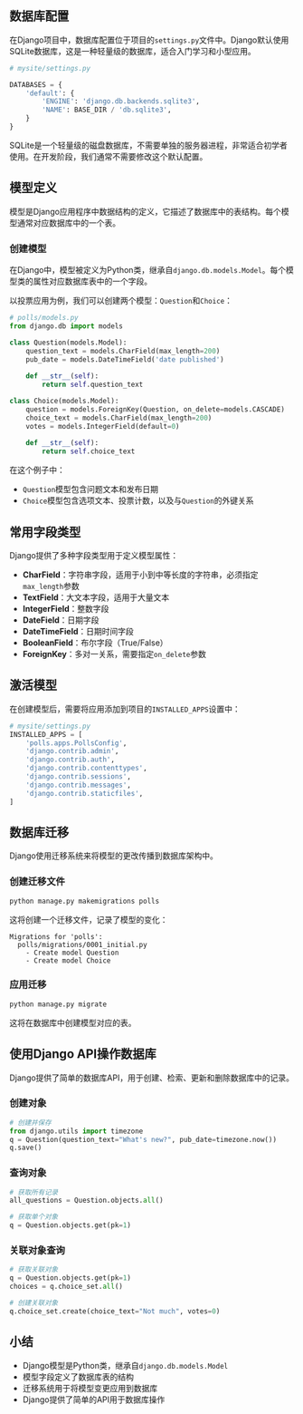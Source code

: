 ## 数据库配置

在Django项目中，数据库配置位于项目的`settings.py`文件中。Django默认使用SQLite数据库，这是一种轻量级的数据库，适合入门学习和小型应用。

```python
# mysite/settings.py

DATABASES = {
    'default': {
        'ENGINE': 'django.db.backends.sqlite3',
        'NAME': BASE_DIR / 'db.sqlite3',
    }
}
```

SQLite是一个轻量级的磁盘数据库，不需要单独的服务器进程，非常适合初学者使用。在开发阶段，我们通常不需要修改这个默认配置。

## 模型定义

模型是Django应用程序中数据结构的定义，它描述了数据库中的表结构。每个模型通常对应数据库中的一个表。

### 创建模型

在Django中，模型被定义为Python类，继承自`django.db.models.Model`。每个模型类的属性对应数据库表中的一个字段。

以投票应用为例，我们可以创建两个模型：`Question`和`Choice`：

```python
# polls/models.py
from django.db import models

class Question(models.Model):
    question_text = models.CharField(max_length=200)
    pub_date = models.DateTimeField('date published')
    
    def __str__(self):
        return self.question_text

class Choice(models.Model):
    question = models.ForeignKey(Question, on_delete=models.CASCADE)
    choice_text = models.CharField(max_length=200)
    votes = models.IntegerField(default=0)
    
    def __str__(self):
        return self.choice_text
```

在这个例子中：
- `Question`模型包含问题文本和发布日期
- `Choice`模型包含选项文本、投票计数，以及与`Question`的外键关系

## 常用字段类型

Django提供了多种字段类型用于定义模型属性：

- **CharField**：字符串字段，适用于小到中等长度的字符串，必须指定`max_length`参数
- **TextField**：大文本字段，适用于大量文本
- **IntegerField**：整数字段
- **DateField**：日期字段
- **DateTimeField**：日期时间字段
- **BooleanField**：布尔字段（True/False）
- **ForeignKey**：多对一关系，需要指定`on_delete`参数

## 激活模型

在创建模型后，需要将应用添加到项目的`INSTALLED_APPS`设置中：

```python
# mysite/settings.py
INSTALLED_APPS = [
    'polls.apps.PollsConfig',
    'django.contrib.admin',
    'django.contrib.auth',
    'django.contrib.contenttypes',
    'django.contrib.sessions',
    'django.contrib.messages',
    'django.contrib.staticfiles',
]
```

## 数据库迁移

Django使用迁移系统来将模型的更改传播到数据库架构中。

### 创建迁移文件

```bash
python manage.py makemigrations polls
```

这将创建一个迁移文件，记录了模型的变化：

```
Migrations for 'polls':
  polls/migrations/0001_initial.py
    - Create model Question
    - Create model Choice
```

### 应用迁移

```bash
python manage.py migrate
```

这将在数据库中创建模型对应的表。

## 使用Django API操作数据库

Django提供了简单的数据库API，用于创建、检索、更新和删除数据库中的记录。

### 创建对象

```python
# 创建并保存
from django.utils import timezone
q = Question(question_text="What's new?", pub_date=timezone.now())
q.save()
```

### 查询对象

```python
# 获取所有记录
all_questions = Question.objects.all()

# 获取单个对象
q = Question.objects.get(pk=1)
```

### 关联对象查询

```python
# 获取关联对象
q = Question.objects.get(pk=1)
choices = q.choice_set.all()

# 创建关联对象
q.choice_set.create(choice_text="Not much", votes=0)
```

## 小结

- Django模型是Python类，继承自`django.db.models.Model`
- 模型字段定义了数据库表的结构
- 迁移系统用于将模型变更应用到数据库
- Django提供了简单的API用于数据库操作
